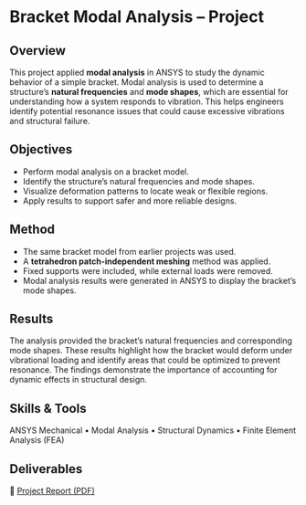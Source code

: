# Bracket Modal Analysis – Project

## Overview
This project applied **modal analysis** in ANSYS to study the dynamic behavior of a simple bracket. Modal analysis is used to determine a structure’s **natural frequencies** and **mode shapes**, which are essential for understanding how a system responds to vibration. This helps engineers identify potential resonance issues that could cause excessive vibrations and structural failure.

## Objectives
- Perform modal analysis on a bracket model.  
- Identify the structure’s natural frequencies and mode shapes.  
- Visualize deformation patterns to locate weak or flexible regions.  
- Apply results to support safer and more reliable designs.  

## Method
- The same bracket model from earlier projects was used.  
- A **tetrahedron patch-independent meshing** method was applied.  
- Fixed supports were included, while external loads were removed.  
- Modal analysis results were generated in ANSYS to display the bracket’s mode shapes.  

## Results
The analysis provided the bracket’s natural frequencies and corresponding mode shapes. These results highlight how the bracket would deform under vibrational loading and identify areas that could be optimized to prevent resonance. The findings demonstrate the importance of accounting for dynamic effects in structural design.

## Skills & Tools
ANSYS Mechanical • Modal Analysis • Structural Dynamics • Finite Element Analysis (FEA)  

## Deliverables
📄 [Project Report (PDF)](https://github.com/user-attachments/files/22567996/Project.2.432.pdf)

